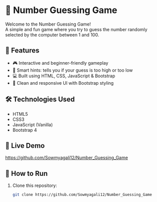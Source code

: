 # 🎯 Number Guessing Game

Welcome to the Number Guessing Game!  
A simple and fun game where you try to guess the number randomly selected by the computer between 1 and 100.

## 🚀 Features

- 🎮 Interactive and beginner-friendly gameplay
- 🧠 Smart hints: tells you if your guess is too high or too low
- 💻 Built using HTML, CSS, JavaScript & Bootstrap
- 🎨 Clean and responsive UI with Bootstrap styling

## 🛠️ Technologies Used

- HTML5
- CSS3
- JavaScript (Vanilla)
- Bootstrap 4

## 🔗 Live Demo

https://github.com/Sowmyagali12/Number_Guessing_Game

## 📁 How to Run

1. Clone this repository:
   ```bash
   git clone https://github.com/Sowmyagali12/Number_Guessing_Game


